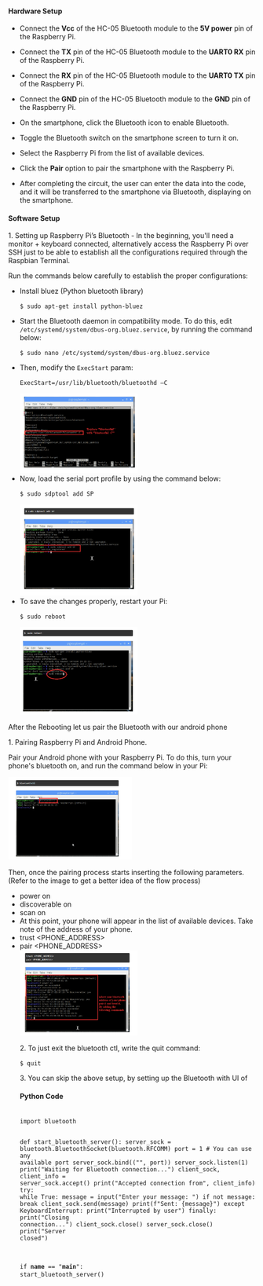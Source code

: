 
<h4>Hardware Setup</h4>
   
- Connect the **Vcc** of the HC-05 Bluetooth module to the **5V power** pin of the Raspberry Pi.
- Connect the **TX** pin of the HC-05 Bluetooth module to the **UART0 RX** pin of the Raspberry Pi.
- Connect the **RX** pin of the HC-05 Bluetooth module to the **UART0 TX** pin of the Raspberry Pi.
- Connect the **GND** pin of the HC-05 Bluetooth module to the **GND** pin of the Raspberry Pi.
- On the smartphone, click the Bluetooth icon to enable Bluetooth.
- Toggle the Bluetooth switch on the smartphone screen to turn it on.
- Select the Raspberry Pi from the list of available devices.
- Click the **Pair** option to pair the smartphone with the Raspberry Pi.

 
- After completing the circuit, the user can enter the data into the code, and it will be transferred to the smartphone via Bluetooth, displaying on the smartphone.

 <h4>Software Setup</h4>
    <p>1. Setting up Raspberry Pi’s Bluetooth - In the beginning, you'll need a monitor + keyboard connected, alternatively access the Raspberry Pi over SSH just to be able to establish all the configurations required through the Raspbian Terminal.</p>
    <p>Run the commands below carefully to establish the proper configurations:</p>
    <ul>
        <li>Install bluez (Python bluetooth library)</li>
        <pre><code>$ sudo apt-get install python-bluez</code></pre>
        <li>Start the Bluetooth daemon in compatibility mode. To do this, edit <code>/etc/systemd/system/dbus-org.bluez.service</code>, by running the command below:</li>
        <pre><code>$ sudo nano /etc/systemd/system/dbus-org.bluez.service</code></pre>
        <li>Then, modify the <code>ExecStart</code> param:</li>
        <pre><code>ExecStart=/usr/lib/bluetooth/bluetoothd –C</code></pre>
        <div>
            <img src="./images/7.1.png" alt="conventional database" width="50%">
        </div>
        <li>Now, load the serial port profile by using the command below:</li>
        <pre><code>$ sudo sdptool add SP</code></pre>
        <div>
            <img src="./images/exp72.png" alt="conventional database" width="50%">
        </div>
        <li>To save the changes properly, restart your Pi:</li>
        <pre><code>$ sudo reboot</code></pre>
        <div>
            <img src="./images/exp73.png" alt="conventional database" width="50%">
        </div>
    </ul>
    <p>After the Rebooting let us pair the Bluetooth with our android phone</p>
    <p>1. Pairing Raspberry Pi and Android Phone.</p>
    <p>Pair your Android phone with your Raspberry Pi. To do this, turn your phone's bluetooth on, and run the command below in your Pi:</p>
    <div>
        <img src="./images/exp75.png" alt="conventional database" width="50%">
 <p>Then, once the pairing process starts inserting the following parameters. (Refer to the image to get a better idea of the flow process)</p>
    <ul>
        <li>power on</li>
        <li>discoverable on</li>
        <li>scan on</li>
        <li>At this point, your phone will appear in the list of available devices. Take note of the address of your phone.</li>
        <li>trust &lt;PHONE_ADDRESS&gt;</li>
        <li>pair &lt;PHONE_ADDRESS&gt;</li>
 <div>
        <img src="./images/exp76.png" alt="conventional database" width="50%">
    </div>
    <p>2. To just exit the bluetooth ctl, write the quit command:</p>
    <pre><code>$ quit</code></pre>
    <p>3. You can skip the above setup, by setting up the Bluetooth with UI of
  <h4>Python Code</h4>
    <pre><code>
import bluetooth

def start_bluetooth_server():
    server_sock = bluetooth.BluetoothSocket(bluetooth.RFCOMM)
    port = 1  # You can use any available port
    server_sock.bind(("", port))
    server_sock.listen(1)
    print("Waiting for Bluetooth connection...")
    client_sock, client_info = server_sock.accept()
    print("Accepted connection from", client_info)
    try:
        while True:
            message = input("Enter your message: ")
            if not message:
                break
            client_sock.send(message)
            print(f"Sent: {message}")
    except KeyboardInterrupt:
        print("Interrupted by user")
    finally:
        print("Closing connection...")
        client_sock.close()
        server_sock.close()
        print("Server closed")

if __name__ == "__main__":
    start_bluetooth_server()
    </code></pre>